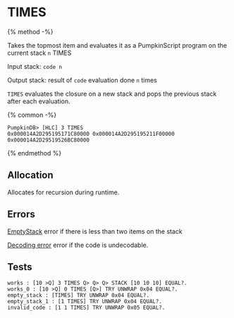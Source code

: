 # TIMES

{% method -%}

Takes the topmost item and evaluates it as a PumpkinScript
program on the current stack `n` TIMES

Input stack: `code n`

Output stack: result of `code` evaluation done `n` times

`TIMES` evaluates the closure on a new stack and pops the previous
stack after each evaluation.

{% common -%}

```
PumpkinDB> [HLC] 3 TIMES
0x000014A2D295195171C80000 0x000014A2D295195211F00000 0x000014A2D29519526BC80000
```

{% endmethod %}

## Allocation

Allocates for recursion during runtime.

## Errors

[EmptyStack](./errors/EmptyStack.md) error if there is less than two items on the stack

[Decoding error](./errors/DECODING.md) error if the code is undecodable.

## Tests

```test
works : [10 >Q] 3 TIMES Q> Q> Q> STACK [10 10 10] EQUAL?.
works_0 : [10 >Q] 0 TIMES [Q>] TRY UNWRAP 0x04 EQUAL?.
empty_stack : [TIMES] TRY UNWRAP 0x04 EQUAL?.
empty_stack_1 : [1 TIMES] TRY UNWRAP 0x04 EQUAL?.
invalid_code : [1 1 TIMES] TRY UNWRAP 0x05 EQUAL?.
```
